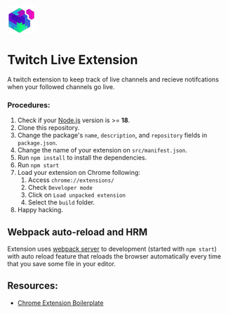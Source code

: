 <img src="src/assets/img/icon-128.png" width="64"/>

# Twitch Live Extension 

A twitch extension to keep track of live channels and recieve notifcations when your followed channels go live.


### Procedures:

1. Check if your [Node.js](https://nodejs.org/) version is >= **18**.
2. Clone this repository.
3. Change the package's `name`, `description`, and `repository` fields in `package.json`.
4. Change the name of your extension on `src/manifest.json`.
5. Run `npm install` to install the dependencies.
6. Run `npm start`
7. Load your extension on Chrome following:
   1. Access `chrome://extensions/`
   2. Check `Developer mode`
   3. Click on `Load unpacked extension`
   4. Select the `build` folder.
8. Happy hacking.

## Webpack auto-reload and HRM
Extension uses [webpack server](https://webpack.github.io/docs/webpack-dev-server.html) to development (started with `npm start`) with auto reload feature that reloads the browser automatically every time that you save some file in your editor.


## Resources:

- [Chrome Extension Boilerplate](https://github.com/lxieyang/chrome-extension-boilerplate-react)


